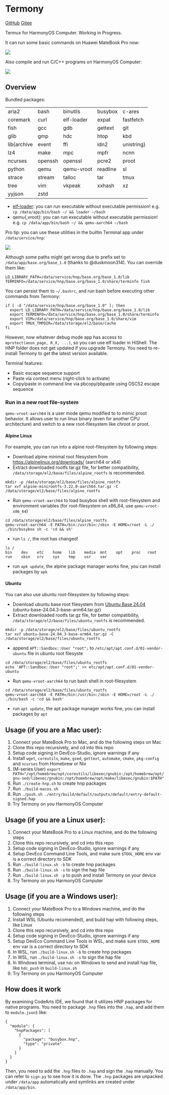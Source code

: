 # Termony

[GitHub](https://github.com/jiegec/Termony) [Gitee](https://gitee.com/jiegec/Termony)

Termux for HarmonyOS Computer. Working in Progress.

It can run some basic commands on Huawei MateBook Pro now:

![](./screenshot.jpg)

Also compile and run C/C++ programs on HarmonyOS Computer:

![](./screenshot_gcc.jpg)

## Overview

Bundled packages:

||||||
| --- | --- | --- | --- | --- |
| aria2 | bash | binutils | busybox | c-ares |
| coremark | curl | elf-loader | expat | fastfetch |
| fish | gcc | gdb | gettext | git |
| glib | gmp | hdc | htop | kbd |
|lib{archive|event|ffi|idn2|unistring}|
| lz4 | make | mpc | mpfr | ncnn |
|ncurses|openssh|openssl|pcre2|proot|
|python|qemu|qemu-vroot|readline|sl|
|strace|stream|talloc|tar|tmux|
|tree|vim|vkpeak|xxhash|xz|
|yyjson|zstd|

- [elf-loader](https://github.com/MikhailProg/elf): you can run executable without executable permission! e.g. `cp /data/app/bin/bash ~/ && loader ~/bash`
- qemu{,vroot}: you can run executable without executable permission! e.g. `cp /data/app/bin/bash ~/ && qemu-aarch64 ~/bash`

Pro tip: you can use these utilities in the builtin Terminal app under `/data/service/hnp`:

![](./screenshot_hishell.jpg)

Although some paths might get wrong due to prefix set to `/data/app/base.org/base_1.0` (thanks to @duskmoon314). You can override them like:

```shell
LD_LIBRARY_PATH=/data/service/hnp/base.org/base_1.0/lib TERMINFO=/data/service/hnp/base.org/base_1.0/share/terminfo fish
```

You can persist them to `~/.bashrc`, and run bash before executing other commands from Termony:

```shell
if [ -d "/data/service/hnp/base.org/base_1.0" ]; then
  export LD_LIBRARY_PATH=/data/service/hnp/base.org/base_1.0/lib
  export TERMINFO=/data/service/hnp/base.org/base_1.0/share/terminfo
  export VIM=/data/service/hnp/base.org/base_1.0/share/vim
  export TMUX_TMPDIR=/data/storage/el2/base/cache
fi
```

However, now whatever debug mode app has access to `mprotect(anon_page, R_X, ...)`, so you can use elf loader in HiShell.
The HNP folder does not get updated if you upgrade Termony. You need to re-install Termony to get the latest version available.

Terminal features:

- Basic escape sequence support
- Paste via context menu (right-click to activate)
- Copy/paste in command line via pbcopy/pbpaste using OSC52 escape sequence

### Run in a new root file-system

`qemu-vroot-aarch64` is a user mode qemu modified to to mimic proot behavior. It allows user to run linux binary (even for another CPU architecture) and switch to a new root-filesystem like chroot or proot.

#### Alpine Linux

For example, you can run into a alpine root-filesystem by following steps:

- Download alpine minimal root filesystem from https://alpinelinux.org/downloads/ (aarch64 or x64)
- Extract downloaded rootfs tar.gz file, for better compatibility, `/data/storage/el2/base/files/alpine_rootfs` is recommended.
```shell
mkdir -p /data/storage/el2/base/files/alpine_rootfs
tar xvf alpine-minirootfs-3.22.0-aarch64.tar.gz -C /data/storage/el2/base/files/alpine_rootfs
```
- Run `qemu-vroot-aarch64` to load busybox shell with root-filesystem and environment variables (for root-filesystem on x86_64, use `qemu-vroot-x86_64`)
```shell
cd /data/storage/el2/base/files/alpine_rootfs
qemu-vroot-aarch64 -E PATH=/bin:/usr/bin:/sbin -E HOME=/root -L ./ ./bin/busybox sh -c 'cd && sh'
```
- run `ls /`, the root has changed!
```shell
ls /
bin    dev    etc    home   lib    media  mnt    opt    proc   root   run    sbin   srv    sys    tmp    usr    var
```
- run `apk update`, the alpine package manager works fine, you can install packages by `apk`

#### Ubuntu

You can also use ubuntu root-filesystem by following steps:

- Download ubuntu base root filesystem from [Ubuntu Base 24.04](https://cdimage.ubuntu.com/ubuntu-base/releases/24.04/release/) (ubuntu-base-24.04.3-base-arm64.tar.gz)
- Extract downloaded rootfs tar.gz file, for better compatibility, `/data/storage/el2/base/files/ubuntu_rootfs` is recommended.
```shell
mkdir -p /data/storage/el2/base/files/ubuntu_rootfs
tar xvf ubuntu-base-24.04.3-base-arm64.tar.gz -C /data/storage/el2/base/files/ubuntu_rootfs
```
- append `APT::Sandbox::User "root";` to `/etc/apt/apt.conf.d/01-vendor-ubuntu` file in ubuntu root filesyste
```shell
cd /data/storage/el2/base/files/ubuntu_rootfs
echo 'APT::Sandbox::User "root";' >> etc/apt/apt.conf.d/01-vendor-ubuntu
```
- Run `qemu-vroot-aarch64` to run bash shell in root-filesystem
```shell
cd /data/storage/el2/base/files/ubuntu_rootfs
qemu-vroot-aarch64 -E PATH=/bin:/usr/bin:/sbin -E HOME=/root -L ./ ./bin/bash -c 'cd && bash'
```
- run `apt update`, the apt package manager works fine, you can install packages by `apt`

## Usage (if you are a Mac user):

1. Connect your MateBook Pro to Mac, and do the following steps on Mac
2. Clone this repo recursively, and cd into this repo
3. Setup code signing in DevEco-Studio, ignore warnings if any
4. Install `wget`, `coreutils`, `make`, `gsed`, `gettext`, `automake`, `cmake`, `pkg-config` and `ncurses` from Homebrew or Nix
5. (M-series User) `export PATH="/opt/homebrew/opt/coreutils/libexec/gnubin:/opt/homebrew/opt/gnu-sed/libexec/gnubin:/opt/homebrew/opt/make/libexec/gnubin:$PATH"`
6. Run `./create-hnp.sh` to create hnp packages
7. Run `./build-macos.sh`
8. Run `./push.sh ./entry/build/default/outputs/default/entry-default-signed.hap`
9. Try Termony on you HarmonyOS Computer

## Usage (if you are a Linux user):

1. Connect your MateBook Pro to a Linux machine, and do the following steps
2. Clone this repo recursively, and cd into this repo
3. Setup code signing in DevEco-Studio, ignore warnings if any
4. Setup DevEco Command Line Tools, and make sure `$TOOL_HOME` env var is a correct directory to SDK
5. Run `./build-linux.sh -b` to create hnp packages
6. Run `./build-linux.sh -s` to sign the hap file
7. Run `./build-linux.sh -p` to push and install Termony on your device
8. Try Termony on you HarmonyOS Computer

## Usage (if you are a Windows user):

1. Connect your MateBook Pro to a Windows machine, and do the following steps
2. Install WSL (Ubuntu recomended), and build hap with following steps, like Linux
3. Clone this repo recursively, and cd into this repo
4. Setup code signing in DevEco-Studio, ignore warnings if any
5. Setup DevEco Command Line Tools in WSL, and make sure `$TOOL_HOME` env var is a correct directory to SDK
6. In WSL, run `./build-linux.sh -b` to create hnp packages
7. In WSL, run `./build-linux.sh -s` to sign the hap file
8. In Windows terminal, use `hdc` on Windows to send and install hap file, like `hdc_push` in `build-linux.sh`
9. Try Termony on you HarmonyOS Computer

## How does it work

By examining CodeArts IDE, we found that it utilizes HNP packages for native programs. You need to package `.hnp` files into the `.hap`, and add them to `module.json5` like:

```json5
{
  "module": {
    "hnpPackages": [
      {
        "package": "busybox.hnp",
        "type": "private"
      }
    ]
  }
}
```

Then, you need to add the `.hnp` files to `.hap` and sign the `.hap` manually. You can refer to `sign.py` to see how it is done. The `.hnp` packages are unpacked under `/data/app` automatically and symlinks are created under `/data/app/bin`.
